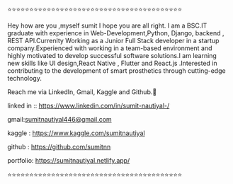 ⭐️⭐️⭐️⭐️⭐️⭐️⭐️⭐️⭐️⭐️⭐️⭐️⭐️⭐️⭐️⭐️⭐️⭐️⭐️⭐️⭐️⭐️⭐️⭐️⭐️⭐️⭐️⭐️⭐️⭐️⭐️⭐️⭐️⭐️⭐️⭐️⭐️⭐️⭐️⭐️

Hey how are you ,myself sumit I hope you are all right. I am a BSC.IT graduate with experience in Web-Development,Python, Django, backend , REST API.Currenlty Working as a Junior Full Stack developer in  a startup company.Experienced with working in a team-based environment and highly motivated to develop successful software solutions.I am learning new skills like UI design,React Native , Flutter and React.js .Interested in contributing to the development of smart prosthetics through cutting-edge technology. 

Reach me via LinkedIn, Gmail, Kaggle and Github.👀

linked in  :: https://www.linkedin.com/in/sumit-nautiyal-/

gmail:sumitnautiyal446@gmail.com

kaggle : https://www.kaggle.com/sumitnautiyal

github : https://github.com/sumitnn

portfolio: https://sumitnautiyal.netlify.app/

⭐️⭐️⭐️⭐️⭐️⭐️⭐️⭐️⭐️⭐️⭐️⭐️⭐️⭐️⭐️⭐️⭐️⭐️⭐️⭐️⭐️⭐️⭐️⭐️⭐️⭐️⭐️⭐️⭐️⭐️⭐️⭐️⭐️⭐️⭐️⭐️⭐️⭐️⭐️⭐️
